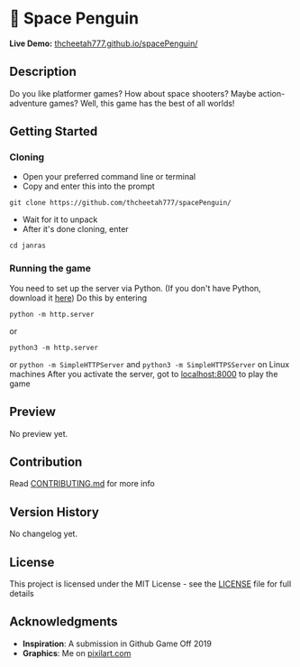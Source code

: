 # :penguin: Space Penguin

**Live Demo:** [thcheetah777.github.io/spacePenguin/](https://thcheetah777.github.io/spacePenguin/)

## Description

Do you like platformer games? How about space shooters? Maybe action-adventure games? Well, this game has the best of all worlds!

## Getting Started

### Cloning

* Open your preferred command line or terminal
* Copy and enter this into the prompt

```
git clone https://github.com/thcheetah777/spacePenguin/
```

* Wait for it to unpack
* After it's done cloning, enter

```
cd janras
```

### Running the game

You need to set up the server via Python. (If you don't have Python, download it [here](https://www.python.org/)) Do this by entering
```
python -m http.server
```
or
```
python3 -m http.server
```
or
```python -m SimpleHTTPServer``` and ```python3 -m SimpleHTTPSServer``` on Linux machines
After you activate the server, got to [localhost:8000](http://localhost:8000/) to play the game

## Preview

No preview yet.

## Contribution

Read [CONTRIBUTING.md](https://github.com/thcheetah777/spacePenguin/blob/master/CONTRIBUTING.md) for more info

## Version History

No changelog yet.

## License

This project is licensed under the MIT License - see the [LICENSE](https://github.com/thcheetah777/spacePenguin/blob/master/LICENSE) file for full details

## Acknowledgments

* **Inspiration**: A submission in Github Game Off 2019
* **Graphics**: Me on [pixilart.com](https://www.pixilart.com/)
